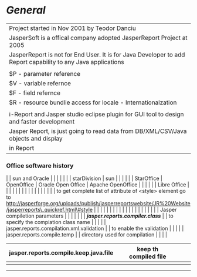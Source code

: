 
 *General*
==================
|                                          |   
| ---------------------------------------- | 
| Project started in Nov 2001 by Teodor Danciu |    
| JasperSoft is a offical company adopted JasperReport Project at 2005 |  
| JasperReport is not for End User. It is for Java Developer to add Report capability to any Java applications |    
|                                          |     
| $P - parameter reference                 |     
| $V - variable refernce                   |     
| $F - field refernce                      |     
| $R - resource bundlie access for locale - Internationalzation |   
|                                          |      
| i-Report and Jasper studio eclipse plugin for GUI tool to design and faster development |
| Jasper Report, is just going to read data from DB/XML/CSV/Java objects and display                           
 in Report       |  

 
### Office software history

|     | sun and Oracle                       |            |                    |                   |
|                                                                                                              |     | starDivision                         | sun        |                    |                   |
|                                                                                                              |     | StarOffice                           | OpenOffice | Oracle Open Office | Apache OpenOffice |
|                                                                                                              |     |                                      |            | Libre Office       |                   |
|                                                                                                              |     |                                      |            |                    |                   |
|                                                                                                              |     |                                      |            |                    |                   |
| to get complete list of attribute of &lt;style&gt; element go to                                             
 http://jasperforge.org/uploads/publish/jasperreportswebsite/JR%20Website/jasperreports\_quickref.html\#style  |     |                                      |            |                    |                   |
|                                                                                                              |     |                                      |            |                    |                   |
|                                                                                                              |     |                                      |            |                    |                   |
| Jasper compiletion parameters                                                                                |     |                                      |            |                    |                   |
| ***jasper.reports.compiler.class***                                                                          |     | to specify the compiation class name |            |                    |                   |
| jasper.reports.compilation.xml.validation                                                                    |     | to enable the validation             |            |                    |                   |
| jasper.reports.compile.temp                                                                                  |     | directory used for compilation       |            |                    |                   |

| jasper.reports.compile.keep.java.file |      | keep th compiled file |      |      |      |
| ------------------------------------- | ---- | --------------------- | ---- | ---- | ---- |
|                                       |      |                       |      |      |      |

------------------------------------------------------------------------
